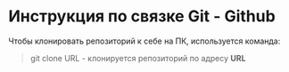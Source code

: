 # Инструкция по связке Git - Github

Чтобы клонировать репозиторий к себе на ПК, используется команда:
> git clone URL - клонируется репозиторий по адресу **URL**